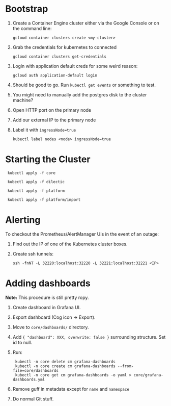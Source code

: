 
# Bootstrap
 1. Create a Container Engine cluster either via the Google Console or on the command line:

        gcloud container clusters create <my-cluster>

 2. Grab the credentials for kubernetes to connected

        gcloud container clusters get-credentials

 3. Login with application default creds for some weird reason:

        gcloud auth application-default login

 4. Should be good to go. Run `kubectl get events` or something to test.
 5. You might need to manually add the postgres disk to the cluster machine?
 6. Open HTTP port on the primary node
 7. Add our external IP to the primary node
 8. Label it with `ingressNode=true`

        kubectl label nodes <node> ingressNode=true

# Starting the Cluster

     kubectl apply -f core

     kubectl apply -f dilectic

     kubectl apply -f platform

     kubectl apply -f platform/import

# Alerting
To checkout the Prometheus/AlertManager UIs in the event of an outage:

 1. Find out the IP of one of the Kubernetes cluster boxes.
 2. Create ssh tunnels:

        ssh -fnNT -L 32220:localhost:32220 -L 32221:localhost:32221 <IP>

# Adding dashboards

**Note:** This procedure is still pretty ropy.

1. Create dashboard in Grafana UI.

2. Export dashboard (Cog icon -> Export).

3. Move to `core/dashboards/` directory.

4. Add `{ "dashboard": XXX, overwrite: false }` surrounding structure. Set id to null.

5. Run:

        kubectl -n core delete cm grafana-dashboards
        kubectl -n core create cm grafana-dashboards --from-file=core/dashboards
        kubectl -n core get cm grafana-dashboards -o yaml > core/grafana-dashboards.yml

6. Remove guff in metadata except for `name` and `namespace`
7. Do normal Git stuff.
